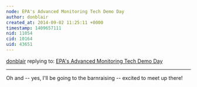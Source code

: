 ```yaml
---
node: EPA's Advanced Monitoring Tech Demo Day
author: donblair
created_at: 2014-09-02 11:25:11 +0000
timestamp: 1409657111
nid: 11054
cid: 10164
uid: 43651
---
```




[donblair](../profile/donblair) replying to: [EPA's Advanced Monitoring Tech Demo Day](../notes/donblair/08-14-2014/epa-s-advanced-monitoring-tech-demo-day)

----
Oh and -- yes, I'll be going to the barnraising -- excited to meet up there!